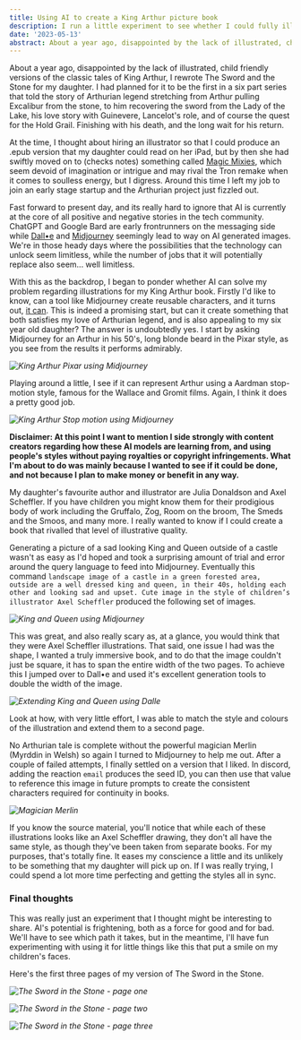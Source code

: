```yaml
---
title: Using AI to create a King Arthur picture book
description: I run a little experiment to see whether I could fully illustate a book using AI
date: '2023-05-13'
abstract: About a year ago, disappointed by the lack of illustrated, child friendly versions of the classic tales of King Arthur, I rewrote The Sword and the Stone for my daughter. Here I use Midjourney and Dall•e to illustrate this book.
---
```


About a year ago, disappointed by the lack of illustrated, child friendly versions of the classic tales of King Arthur, I rewrote The Sword and the Stone for my daughter. I had planned for it to be the first in a six part series that told the story of Arthurian legend stretching from Arthur pulling Excalibur from the stone, to him recovering the sword from the Lady of the Lake, his love story with Guinevere, Lancelot's role, and of course the quest for the Hold Grail. Finishing with his death, and the long wait for his return.

At the time, I thought about hiring an illustrator so that I could produce an .epub version that my daughter could read on her iPad, but by then she had swiftly moved on to (checks notes) something called [Magic Mixies](https://www.amazon.com/Cream-Tea-Magic-Mixies-Cauldron/dp/B08S583D9Q), which seem devoid of imagination or intrigue and may rival the Tron remake when it comes to soulless energy, but I digress. Around this time I left my job to join an early stage startup and the Arthurian project just fizzled out.

Fast forward to present day, and its really hard to ignore that AI is currently at the core of all positive and negative stories in the tech community. ChatGPT and Google Bard are early frontrunners on the messaging side while [Dall•e](https://openai.com/product/dall-e-2) and [Midjourney](https://www.midjourney.com/) seemingly lead to way on AI generated images. We're in those heady days where the possibilities that the technology can unlock seem limitless, while the number of jobs that it will potentially replace also seem... well limitless.

With this as the backdrop, I began to ponder whether AI can solve my problem regarding illustrations for my King Arthur book. Firstly I'd like to know, can a tool like Midjourney create reusable characters, and it turns out, [it can](https://www.youtube.com/watch?v=zdSIPkbvsek). This is indeed a promising start, but can it create something that both satisfies my love of Arthurian legend, and is also appealing to my six year old daughter? The answer is undoubtedly yes. I start by asking Midjourney for an Arthur in his 50's, long blonde beard in the Pixar style, as you see from the results it performs admirably. 

*![King Arthur Pixar using Midjourney](/assets/images/posts/arthur/king-arthur-pixar.png "King Arthur Pixar using Midjourney")*

Playing around a little, I see if it can represent Arthur using a Aardman stop-motion style, famous for the Wallace and Gromit films. Again, I think it does a pretty good job.

*![King Arthur Stop motion using Midjourney](/assets/images/posts/arthur/king-arthur-stop-motion.png "King Arthur Stop motion using Midjourney")*

**Disclaimer: At this point I want to mention I side strongly with content creators regarding how these AI models are learning from, and using people's styles without paying royalties or copyright infringements. What I'm about to do was mainly because I wanted to see if it could be done, and not because I plan to make money or benefit in any way.**

My daughter's favourite author and illustrator are Julia Donaldson and Axel Scheffler. If you have children you might know them for their prodigious body of work including the Gruffalo, Zog, Room on the broom, The Smeds and the Smoos, and many more. I really wanted to know if I could create a book that rivalled that level of illustrative quality.

Generating a picture of a sad looking King and Queen outside of a castle wasn't as easy as I'd hoped and took a surprising amount of trial and error around the query language to feed into Midjourney. Eventually this command `landscape image of a castle in a green forested area, outside are a well dressed king and queen, in their 40s, holding each other and looking sad and upset. Cute image in the style of children’s illustrator Axel Scheffler` produced the following set of images.

*![King and Queen using Midjourney](/assets/images/posts/arthur/king-queen-scheffler.png "King and Queen using Midjourney")*


This was great, and also really scary as, at a glance, you would think that they were Axel Scheffler illustrations. That said, one issue I had was the shape, I wanted a truly immersive book, and to do that the image couldn't just be square, it has to span the entire width of the two pages. To achieve this I jumped over to Dall•e and used it's excellent generation tools to double the width of the image.

*![Extending King and Queen using Dalle](/assets/images/posts/arthur/dalle-king-queen.png "Extending King and Queen using Dalle")*

Look at how, with very little effort, I was able to match the style and colours of the illustration and extend them to a second page.

No Arthurian tale is complete without the powerful magician Merlin (Myrddin in Welsh) so again I turned to Midjourney to help me out. After a couple of failed attempts, I finally settled on a version that I liked. In discord, adding the reaction `email` produces the seed ID, you can then use that value to reference this image in future prompts to create the consistent characters required for continuity in books.

*![Magician Merlin](/assets/images/posts/arthur/merlin.png "Magician Merlin")*

If you know the source material, you'll notice that while each of these illustrations looks like an Axel Scheffler drawing, they don't all have the same style, as though they've been taken from separate books. For my purposes, that's totally fine. It eases my conscience a little and its unlikely to be something that my daughter will pick up on. If I was really trying, I could spend a lot more time perfecting and getting the styles all in sync. 


### Final thoughts
This was really just an experiment that I thought might be interesting to share. AI's potential is frightening, both as a force for good and for bad. We'll have to see which path it takes, but in the meantime, I'll have fun experimenting with using it for little things like this that put a smile on my children's faces. 

Here's the first three pages of my version of The Sword in the Stone.

*![The Sword in the Stone - page one](/assets/images/posts/arthur/page-one.png "The Sword in the Stone - page one")*

*![The Sword in the Stone - page two](/assets/images/posts/arthur/page-two.png "The Sword in the Stone - page two")*

*![The Sword in the Stone - page three](/assets/images/posts/arthur/page-three.png "The Sword in the Stone - page three")*